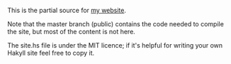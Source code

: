 This is the partial source for [my website][1].

Note that the master branch (public) contains the code needed to compile
the site, but most of the content is not here.

The site.hs file is under the MIT licence; if it's helpful for writing your own
Hakyll site feel free to copy it.

[1]: http://www.hdevalence.ca


